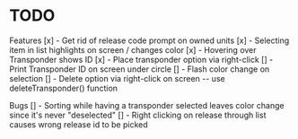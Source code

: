 # TODO

Features
[x] - Get rid of release code prompt on owned units
[x] - Selecting item in list highlights on screen / changes color
[x] - Hovering over Transponder shows ID
[x] - Place transponder option via right-click
[] - Print Transponder ID on screen under circle
[] - Flash color change on selection
[] - Delete option via right-click on screen -- use deleteTransponder() function


Bugs
[] - Sorting while having a transponder selected leaves color change since it's never "deselected"
[] - Right clicking on release through list causes wrong release id to be picked

